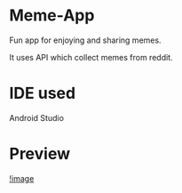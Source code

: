 # Meme-App
Fun app for enjoying and sharing memes.

It uses API which collect memes from reddit.

# IDE used 
Android Studio

# Preview


[!image](https://github.com/PrabhjeeSingh/Meme-App/blob/main/Images/Screenshot_20220117-191324.jpg)


